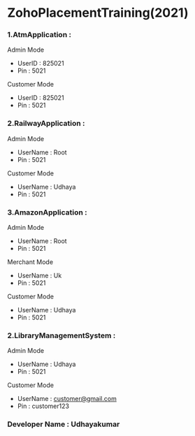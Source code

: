 # ZohoPlacementTraining(2021)
### 1.AtmApplication :
Admin Mode
- UserID : 825021
- Pin    : 5021


Customer Mode
- UserID : 825021
- Pin    : 5021   

### 2.RailwayApplication :
Admin Mode
- UserName : Root
- Pin    : 5021


Customer Mode
- UserName : Udhaya
- Pin    : 5021                   
### 3.AmazonApplication :
Admin Mode
- UserName : Root
- Pin    : 5021

Merchant Mode
- UserName : Uk
- Pin    : 5021 

Customer Mode
- UserName : Udhaya
- Pin    : 5021   
### 2.LibraryManagementSystem : 
Admin Mode
- UserName : Udhaya
- Pin    : 5021


Customer Mode
- UserName : customer@gmail.com
- Pin    : customer123                 
### Developer Name : Udhayakumar 
